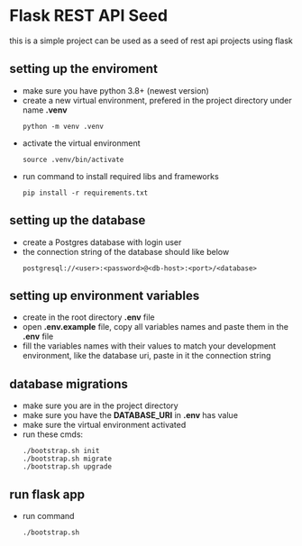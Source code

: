 # Flask REST API Seed
this is a simple project can be used as a seed of rest api projects using flask

## setting up the enviroment
- make sure you have python 3.8+ (newest version)
- create a new virtual environment, prefered in the project directory under name **.venv**
    ```
    python -m venv .venv
    ```
- activate the virtual environment
    ```
    source .venv/bin/activate
    ```
- run command to install required libs and frameworks
    ```
    pip install -r requirements.txt
    ```

## setting up the database
- create a Postgres database with login user
- the connection string of the database should like below
    ```
    postgresql://<user>:<password>@<db-host>:<port>/<database>
    ```

## setting up environment variables
- create in the root directory **.env** file
- open **.env.example** file, copy all variables names and paste them in the **.env** file
- fill the variables names with their values to match your development environment, like the database uri, paste in it the connection string

## database migrations
- make sure you are in the project directory
- make sure you have the **DATABASE_URI** in **.env** has value
- make sure the virtual environment activated
- run these cmds:
    ```
    ./bootstrap.sh init
    ./bootstrap.sh migrate
    ./bootstrap.sh upgrade
    ```

## run flask app
- run command
    ```
    ./bootstrap.sh
    ```
